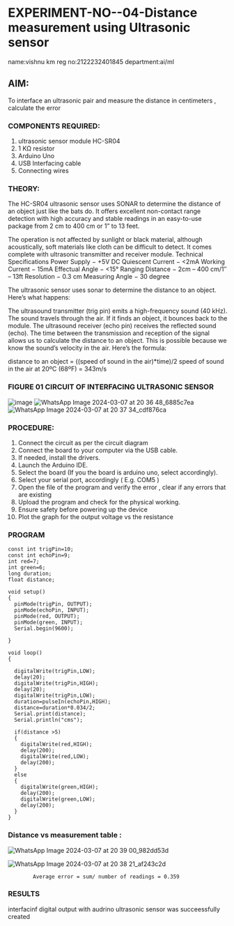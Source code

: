 # EXPERIMENT-NO--04-Distance measurement using Ultrasonic sensor

name:vishnu km
reg no:2122232401845
department:ai/ml

## AIM: 
To interface an ultrasonic pair and measure the distance in centimeters , calculate the error
 
### COMPONENTS REQUIRED:
1.	ultrasonic sensor module HC-SR04
2.	1 KΩ resistor 
3.	Arduino Uno 
4.	USB Interfacing cable 
5.	Connecting wires 


### THEORY: 
The HC-SR04 ultrasonic sensor uses SONAR to determine the distance of an object just like the bats do. It offers excellent non-contact range detection with high accuracy and stable readings in an easy-to-use package from 2 cm to 400 cm or 1” to 13 feet.

The operation is not affected by sunlight or black material, although acoustically, soft materials like cloth can be difficult to detect. It comes complete with ultrasonic transmitter and receiver module.
Technical Specifications
Power Supply − +5V DC
Quiescent Current − <2mA
Working Current − 15mA
Effectual Angle − <15°
Ranging Distance − 2cm – 400 cm/1″ – 13ft
Resolution − 0.3 cm
Measuring Angle − 30 degree

The ultrasonic sensor uses sonar to determine the distance to an object. Here’s what happens:

The ultrasound transmitter (trig pin) emits a high-frequency sound (40 kHz).
The sound travels through the air. If it finds an object, it bounces back to the module.
The ultrasound receiver (echo pin) receives the reflected sound (echo).
The time between the transmission and reception of the signal allows us to calculate the distance to an object. This is possible because we know the sound’s velocity in the air. Here’s the formula:

distance to an object = ((speed of sound in the air)*time)/2
speed of sound in the air at 20ºC (68ºF) = 343m/s

### FIGURE 01 CIRCUIT OF INTERFACING ULTRASONIC SENSOR 


![image](https://user-images.githubusercontent.com/36288975/166430594-5adb4ca9-5a42-4781-a7e6-7236b3766a85.png)
![WhatsApp Image 2024-03-07 at 20 36 48_6885c7ea](https://github.com/vishnukayyala/Experiment--04-Interfacing-digital-output-with-arduino-ultrasonic-sensor/assets/151489368/97ed1603-da7d-4a84-be21-6b54e220fec8)
![WhatsApp Image 2024-03-07 at 20 37 34_cdf876ca](https://github.com/vishnukayyala/Experiment--04-Interfacing-digital-output-with-arduino-ultrasonic-sensor/assets/151489368/e41d19a7-fb3a-475b-abae-dde4bad7499e)

### PROCEDURE:
1.	Connect the circuit as per the circuit diagram 
2.	Connect the board to your computer via the USB cable.
3.	If needed, install the drivers.
4.	Launch the Arduino IDE.
5.	Select the board (If you the board is arduino uno, select accordingly).
6.	Select your serial port, accordingly ( E.g. COM5 )
7.	Open the file of the program  and verify the error , clear if any errors that are existing 
8.	Upload the program and check for the physical working. 
9.	Ensure safety before powering up the device 
10.	Plot the graph for the output voltage vs the resistance 


### PROGRAM 
```
const int trigPin=10;
const int echoPin=9;
int red=7;
int green=6;
long duration;
float distance;

void setup()
{
  pinMode(trigPin, OUTPUT);
  pinMode(echoPin, INPUT);
  pinMode(red, OUTPUT);
  pinMode(green, INPUT);
  Serial.begin(9600);
  
}

void loop()
{
  
  digitalWrite(trigPin,LOW);
  delay(20); 
  digitalWrite(trigPin,HIGH);
  delay(20);
  digitalWrite(trigPin,LOW);
  duration=pulseIn(echoPin,HIGH);
  distance=duration*0.034/2;
  Serial.print(distance);
  Serial.println("cms");
  
  if(distance >5)
  {
    digitalWrite(red,HIGH);
    delay(200);
    digitalWrite(red,LOW);
    delay(200); 
  }
  else 
  {  
    digitalWrite(green,HIGH);
    delay(200); 
    digitalWrite(green,LOW);
    delay(200); 
  } 
}
```
### Distance vs measurement table :			
 
![WhatsApp Image 2024-03-07 at 20 39 00_982dd53d](https://github.com/vishnukayyala/Experiment--04-Interfacing-digital-output-with-arduino-ultrasonic-sensor/assets/151489368/b0efce13-32d1-440a-b366-a5ee2476e92c)

![WhatsApp Image 2024-03-07 at 20 38 21_af243c2d](https://github.com/vishnukayyala/Experiment--04-Interfacing-digital-output-with-arduino-ultrasonic-sensor/assets/151489368/4ebb1fd3-3533-40bc-8302-4c6a9cd7c65e)

			
			Average error = sum/ number of readings = 0.359
 


### RESULTS


interfacinf digital output with audrino ultrasonic sensor was succeessfully created
 
